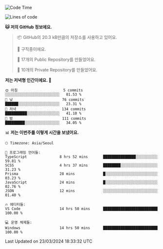   <!--START_SECTION:waka-->
![Code Time](http://img.shields.io/badge/Code%20Time-461%20hrs%207%20mins-blue)

![Lines of code](https://img.shields.io/badge/%EC%A0%80%EB%8A%94%20%EC%97%AC%ED%83%9C%EA%B9%8C%EC%A7%80%20-211.2%20thousand%20%EC%A4%84%EC%9D%98%20%EC%BD%94%EB%93%9C%EB%A5%BC%20%EC%9E%91%EC%84%B1%ED%96%88%EC%96%B4%EC%9A%94.-blue)

**🐱 저의 GitHub 정보에요.** 

> 📦 GitHub의 20.3 kB만큼의 저장소를 사용하고 있어요. 
 > 
> 💼 구직중이에요.
 > 
> 📜 17개의 Public Repository를 만들었어요. 
 > 
> 🔑 10개의 Private Repository를 만들었어요. 
 > 
**저는 저녁형 인간이에요. 🦉** 

```text
🌞 아침                     5 commits           ░░░░░░░░░░░░░░░░░░░░░░░░░   01.53 % 
🌆 낮　                     76 commits          ██████░░░░░░░░░░░░░░░░░░░   23.31 % 
🌃 저녁                     134 commits         ██████████░░░░░░░░░░░░░░░   41.10 % 
🌙 밤　                     111 commits         █████████░░░░░░░░░░░░░░░░   34.05 % 
```


📊 **저는 이번주를 이렇게 시간을 보냈어요.** 

```text
🕑︎ Timezone: Asia/Seoul

💬 프로그래밍 언어들: 
TypeScript               8 hrs 52 mins       ███████████████░░░░░░░░░░   59.81 % 
SCSS                     4 hrs 37 mins       ████████░░░░░░░░░░░░░░░░░   31.23 % 
Prisma                   28 mins             █░░░░░░░░░░░░░░░░░░░░░░░░   03.23 % 
JavaScript               24 mins             █░░░░░░░░░░░░░░░░░░░░░░░░   02.76 % 
JSON                     12 mins             ░░░░░░░░░░░░░░░░░░░░░░░░░   01.40 % 

🔥 에디터들: 
VS Code                  14 hrs 50 mins      █████████████████████████   100.00 % 

💻 운영 체제들: 
Windows                  14 hrs 50 mins      █████████████████████████   100.00 % 
```


 Last Updated on 23/03/2024 18:33:32 UTC
<!--END_SECTION:waka-->
